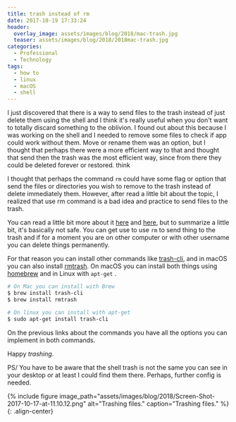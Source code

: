 ```yaml
---
title: trash instead of rm
date: 2017-10-19 17:33:24
header: 
  overlay_image: assets/images/blog/2018/mac-trash.jpg
  teaser: assets/images/blog/2018/2018mac-trash.jpg
categories:
  - Professional
  - Technology
tags:
  - how to
  - linux
  - macOS
  - shell
---
```

I just discovered that there is a way to send files to the trash instead of just delete them using the shell and I think it's really useful when you don't want to totally discard something to the oblivion. I found out about this because I was working on the shell and I needed to remove some files to check if app could work without them. Move or rename them was an option, but I thought that perhaps there were a more efficient way to that and thought that send then the trash was the most efficient way, since from there they could be deleted forever or restored. think

I thought that perhaps the command `rm`    could have some flag or option that send the files or directories you wish to remove to the trash instead of delete immediately them. However, after read a little bit about the topic, I realized that use rm command is a bad idea and practice to send files to the trash.

You can read a little bit more about it [here](https://unix.stackexchange.com/questions/42757/make-rm-move-to-trash) and [here](https://apple.stackexchange.com/questions/50844/how-to-move-files-to-trash-from-command-line), but to summarize a little bit, it's basically not safe. You can get use to use `rm`    to send thing to the trash and if for a moment you are on other computer or with other username you can delete things permanently.

For that reason you can install other commands like [trash-cli](https://github.com/andreafrancia/trash-cli), and in macOS you can also install [rmtrash](https://github.com/PhrozenByte/rmtrash). On macOS you can install both things using [homebrew](https://brew.sh) and in Linux with `apt-get`  .

```sh 
# On Mac you can install with Brew
$ brew install trash-cli
$ brew install rmtrash

# On linux you can install with apt-get
$ sudo apt-get install trash-cli
```

On the previous links about the commands you have all the options you can implement in both commands.

Happy _trashing_.

PS/ You have to be aware that the shell trash is not the same you can see in your desktop or at least I could find them there. Perhaps, further config is needed.

{% include figure image_path="assets/images/blog/2018/Screen-Shot-2017-10-17-at-11.10.12.png" alt="Trashing files." caption="Trashing files." %}{: .align-center}
